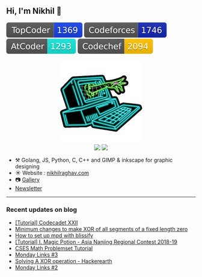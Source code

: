 ## Hi, I'm Nikhil :wave: 
 [![Topcoder](assets/badges/topcoder.svg)](https://topcoder.com/members/nikhil1_raghav) [![Codeforces](assets/badges/codeforces.svg)](https://codeforces.com/profile/nikhil1_raghav) [![Atcoder](assets/badges/atcoder.svg)](https://atcoder.jp/users/nikhil1_raghav) [![Codechef](assets/badges/codechef.svg)](https://codechef.com/users/nikhil1_raghav)
 <p align="center">
 <a href="https://nikhilraghav.com">
  <img src="assets/giphy.gif", width="auto", height="220" title="Credit to dianapietrzyk for this gif",/> <br>
  </a>
  <img src="https://github-readme-stats.vercel.app/api?username=nikhil1raghav&show_icons=true&hide_border=true&count_private=true&theme=tokyonight&include_all_commits=true", width="400"/>
  <img src="https://github-readme-stats.vercel.app/api/top-langs/?username=nikhil1raghav&layout=compact&theme=tokyonight&hide_border=true", width="325"/> <br>
  </p>


- :hammer_and_pick: Golang, JS, Python, C, C++ and GIMP & inkscape for graphic designing
- :sunny: Website : [nikhilraghav.com](https://nikhilraghav.com)
- :camera: [Gallery](https://gallery.nikhilraghav.com)
- [Newsletter](https://purpleterminal.substack.com/)

---

### Recent updates on blog
<!-- blog starts -->
* [[Tutorial] Codecadet XXII](https://nikhilraghav.com/posts/codecadet-xxii-editorial/)
* [Minimum changes to make XOR of all segments of a fixed length zero](https://nikhilraghav.com/posts/subarray-xor-zero/)
* [How to set up mpd with blissify](https://nikhilraghav.com/posts/mpd-with-bliss/)
* [[Tutorial] I. Magic Potion - Asia Nanjing Regional Contest 2018-19](https://nikhilraghav.com/posts/magic-potion/)
* [CSES Math Problemset Tutorial](https://nikhilraghav.com/posts/cses-math/)
* [Monday Links #3](https://nikhilraghav.com/posts/links3/)
* [Solving A XOR operation - Hackerearth](https://nikhilraghav.com/posts/xor-operation/)
* [Monday Links #2](https://nikhilraghav.com/posts/links2/)
<!-- blog ends -->




